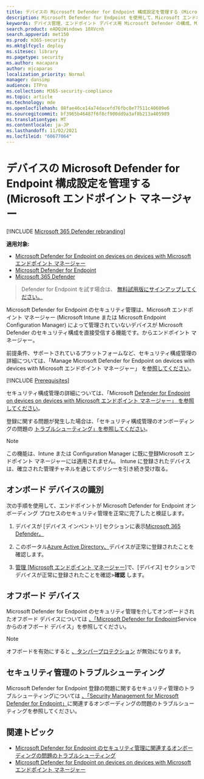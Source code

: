 ```yaml
---
title: デバイスの Microsoft Defender for Endpoint 構成設定を管理する (Microsoft エンドポイント マネージャー
description: Microsoft Defender for Endpoint を使用して、Microsoft エンドポイント マネージャーのセキュリティ設定を有効にする方法について説明します。
keywords: デバイス管理、エンドポイント デバイス用 Microsoft Defender の構成、Microsoft エンドポイント マネージャー
search.product: eADQiWindows 10XVcnh
search.appverid: met150
ms.prod: m365-security
ms.mktglfcycl: deploy
ms.sitesec: library
ms.pagetype: security
ms.author: macapara
author: mjcaparas
localization_priority: Normal
manager: dansimp
audience: ITPro
ms.collection: M365-security-compliance
ms.topic: article
ms.technology: mde
ms.openlocfilehash: 08fae46ce14a74dacefd76fbc8e77511c40609e6
ms.sourcegitcommit: bf3965b46487f6f8cf900dd9a3af8b213a405989
ms.translationtype: MT
ms.contentlocale: ja-JP
ms.lasthandoff: 11/02/2021
ms.locfileid: "60677064"
---
```

# <a name="manage-microsoft-defender-for-endpoint-configuration-settings-on-devices-with-microsoft-endpoint-manager"></a>デバイスの Microsoft Defender for Endpoint 構成設定を管理する (Microsoft エンドポイント マネージャー

[!INCLUDE [Microsoft 365 Defender rebranding](../../includes/microsoft-defender.md)]

**適用対象:**

- [Microsoft Defender for Endpoint on devices on devices with Microsoft エンドポイント マネージャー](/mem/intune/protect/mde-security-integration)
- [Microsoft Defender for Endpoint](https://go.microsoft.com/fwlink/p/?linkid=2154037)
- [Microsoft 365 Defender](https://go.microsoft.com/fwlink/?linkid=2118804)


> Defender for Endpoint を試す場合は、 [無料試用版にサインアップしてください。](https://signup.microsoft.com/create-account/signup?products=7f379fee-c4f9-4278-b0a1-e4c8c2fcdf7e&ru=https://aka.ms/MDEp2OpenTrial?ocid=docs-wdatp-configureendpointsscript-abovefoldlink)


Microsoft Defender for Endpoint のセキュリティ管理は、Microsoft エンドポイント マネージャー (Microsoft Intune または Microsoft Endpoint Configuration Manager) によって管理されていないデバイスが Microsoft Defender のセキュリティ構成を直接受信する機能です。からエンドポイント マネージャー。


前提条件、サポートされているプラットフォームなど、セキュリティ構成管理の詳細については、「Manage Microsoft Defender for Endpoint on devices with devices with Microsoft エンドポイント マネージャー」 を[参照してください](/mem/intune/protect/mde-security-integration)。



[!INCLUDE [Prerequisites](../../includes/security-config-mgt-prerequisites.md)]


セキュリティ構成管理の詳細については、「Microsoft [Defender for Endpoint on devices on devices with Microsoft エンドポイント マネージャー」 を参照してください](/mem/intune/protect/mde-security-integration)。

登録に関する問題が発生した場合は、「セキュリティ構成管理のオンボーディングの問題の [トラブルシューティング」を参照してください](troubleshoot-security-config-mgt.md)。

> [!NOTE]
> この機能は、Intune または Configuration Manager に既に登録Microsoft エンドポイント マネージャーには適用されません。 Intune に登録されたデバイスは、確立された管理チャネルを通じてポリシーを引き続き受け取る。

## <a name="identify-onboarded-devices"></a>オンボード デバイスの識別

次の手順を使用して、エンドポイントが Microsoft Defender for Endpoint オンボーディング プロセスのセキュリティ管理を正常に完了したと検証します。

1.  デバイスが [デバイス インベントリ] セクションに表示[Microsoft 365 Defender。](https://security.microsoft.com/)

2.  このポータル[Azure Active Directory、](https://aad.portal.azure.com/#blade/Microsoft_AAD_IAM/UsersManagementMenuBlade/MsGraphUsers)デバイスが正常に登録されたことを確認します。

3.  [管理 [Microsoft エンドポイント マネージャー]](https://endpoint.microsoft.com/#blade/Microsoft_Intune_DeviceSettings/DevicesMenu/mDMDevicesPreview)で、[デバイス] セクションでデバイスが正常に登録されたことを確認>**確認** します。


## <a name="offboard-devices"></a>オフボード デバイス
Microsoft Defender for Endpoint のセキュリティ管理を介してオンボードされたオフボード デバイスについては [、「Microsoft Defender for Endpoint](offboard-machines.md)Service からのオフボード デバイス」を参照してください。

>[!NOTE]
>オフボードを有効にすると [、タンパープロテクション](prevent-changes-to-security-settings-with-tamper-protection.md#manage-tamper-protection-for-your-organization-using-the-microsoft-365-defender-portal) が無効になります。

## <a name="troubleshooting-security-management"></a>セキュリティ管理のトラブルシューティング 
Microsoft Defender for Endpoint 登録の問題に関するセキュリティ管理のトラブルシューティングについては [、「Security Management for Microsoft Defender for Endpoint」](troubleshoot-security-config-mgt.md)に関連するオンボーディングの問題のトラブルシューティングを参照してください。

## <a name="related-topic"></a>関連トピック
- [Microsoft Defender for Endpoint のセキュリティ管理に関連するオンボーディングの問題のトラブルシューティング](troubleshoot-security-config-mgt.md)
- [Microsoft Defender for Endpoint on devices on devices with Microsoft エンドポイント マネージャー](/mem/intune/protect/mde-security-integration#configure-your-tenant-to-support-mde-security-configuration-management)
